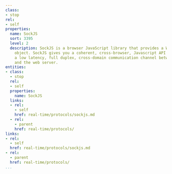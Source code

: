 ```yaml
---
class:
- stop
rel:
- self
properties:
  name: SockJS
  sort: 3395
  level: 2
  description: SockJS is a browser JavaScript library that provides a WebSocket-like
    object. SockJS gives you a coherent, cross-browser, Javascript API which creates
    a low latency, full duplex, cross-domain communication channel between the browser
    and the web server.
entities:
- class:
  - stop
  rel:
  - self
  properties:
    name: SockJS
  links:
  - rel:
    - self
    href: real-time/protocols/sockjs.md
  - rel:
    - parent
    href: real-time/protocols/
links:
- rel:
  - self
  href: real-time/protocols/sockjs.md
- rel:
  - parent
  href: real-time/protocols/
...
```

